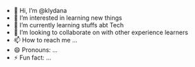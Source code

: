 - 👋 Hi, I’m @klydana
- 👀 I’m interested in learning new things
- 🌱 I’m currently learning stuffs abt Tech
- 💞️ I’m looking to collaborate on with other experience learners
- 📫 How to reach me ...
- 😄 Pronouns: ...
- ⚡ Fun fact: ...

<!---
klydana/klydana is a ✨ special ✨ repository because its `README.md` (this file) appears on your GitHub profile.
You can click the Preview link to take a look at your changes.
--->
